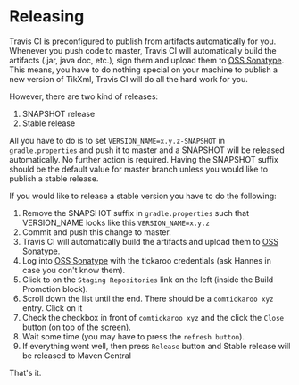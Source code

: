 # Releasing

Travis CI is preconfigured to publish from artifacts automatically for you.
Whenever you push code to master, Travis CI will automatically build the artifacts (.jar, java doc, etc.), sign them and upload them to [OSS Sonatype](https://oss.sonatype.org).
This means, you have to do nothing special on your machine to publish a new version of TikXml, Travis CI will do all the hard work for you.

However, there are two kind of releases:
1. SNAPSHOT release
2. Stable release

All you have to do is to set `VERSION_NAME=x.y.z-SNAPSHOT` in `gradle.properties` and push it to master and a SNAPSHOT will be released automatically. No further action is required.
Having the SNAPSHOT suffix should be the default value for master branch unless you would like to publish a stable release.

If you would like to release a stable version you have to do the following:
1. Remove the SNAPSHOT suffix in `gradle.properties` such that VERSION_NAME looks like this `VERSION_NAME=x.y.z`
2. Commit and push this change to master.
3. Travis CI will automatically build the artifacts and upload them to [OSS Sonatype](https://oss.sonatype.org).
4. Log into [OSS Sonatype](https://oss.sonatype.org) with the tickaroo credentials (ask Hannes in case you don't know them).
5. Click to on the `Staging Repositories` link on the left (inside the Build Promotion block).
6. Scroll down the list until the end. There should be a `comtickaroo xyz` entry. Click on it
7. Check the checkbox in front of `comtickaroo xyz` and the click the `Close` button (on top of the screen).
8. Wait some time (you may have to press the `refresh button`).
9. If everything went well, then press `Release` button and Stable release will be released to Maven Central

That's it.
